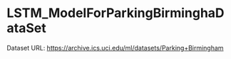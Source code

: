# LSTM_ModelForParkingBirminghaDataSet

Dataset URL: https://archive.ics.uci.edu/ml/datasets/Parking+Birmingham
